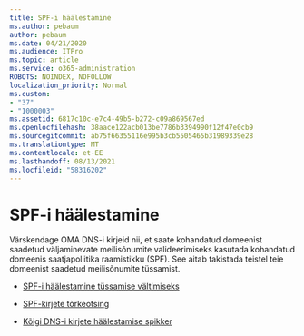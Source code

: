 ```yaml
---
title: SPF-i häälestamine
ms.author: pebaum
author: pebaum
ms.date: 04/21/2020
ms.audience: ITPro
ms.topic: article
ms.service: o365-administration
ROBOTS: NOINDEX, NOFOLLOW
localization_priority: Normal
ms.custom:
- "37"
- "1000003"
ms.assetid: 6817c10c-e7c4-49b5-b272-c09a869567ed
ms.openlocfilehash: 38aace122acb013be7786b3394990f12f47e0cb9
ms.sourcegitcommit: ab75f66355116e995b3cb5505465b31989339e28
ms.translationtype: MT
ms.contentlocale: et-EE
ms.lasthandoff: 08/13/2021
ms.locfileid: "58316202"
---
```

# <a name="set-up-spf"></a>SPF-i häälestamine

Värskendage OMA DNS-i kirjeid nii, et saate kohandatud domeenist saadetud väljaminevate meilisõnumite valideerimiseks kasutada kohandatud domeenis saatjapoliitika raamistikku (SPF). See aitab takistada teistel teie domeenist saadetud meilisõnumite tüssamist.
  
- [SPF-i häälestamine tüssamise vältimiseks](https://docs.microsoft.com/microsoft-365/security/office-365-security/set-up-spf-in-office-365-to-help-prevent-spoofing)

- [SPF-kirjete tõrkeotsing](https://docs.microsoft.com/microsoft-365/security/office-365-security/how-office-365-uses-spf-to-prevent-spoofing#SPFTroubleshoot)

- [Kõigi DNS-i kirjete häälestamise spikker](https://docs.microsoft.com/microsoft-365/admin/get-help-with-domains/create-dns-records-at-any-dns-hosting-provider)

